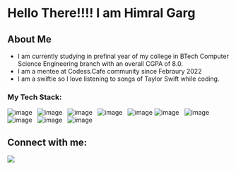 <h1> Hello There!!!!     I am Himral Garg </h1>


## About Me

- I am currently studying in prefinal year of my college in BTech Computer Science Engineering branch with an overall CGPA of 8.0. 
- I am a mentee at Codess.Cafe community since Febraury 2022
- I am a swiftie so I love listening to songs of Taylor Swift while coding.

### My Tech Stack:


![image](https://img.shields.io/badge/C%2B%2B-00599C?style=for-the-badge&logo=c%2B%2B&logoColor=white)&nbsp;&nbsp;
![image](https://img.shields.io/badge/HTML5-E34F26?style=for-the-badge&logo=html5&logoColor=white)&nbsp;&nbsp;
![image](https://img.shields.io/badge/CSS3-1572B6?style=for-the-badge&logo=css3&logoColor=white)&nbsp;&nbsp;
![image](https://img.shields.io/badge/Bootstrap-430098?style=for-the-badge&logo=bootstrap&logoColor=white)&nbsp;&nbsp;
![image](https://img.shields.io/badge/Git-F05032?style=for-the-badge&logo=git&logoColor=white)
![image](https://img.shields.io/badge/GitHub-F9AB00?style=for-the-badge&logo=GitHub&logoColor=white)&nbsp;&nbsp;
![image](https://img.shields.io/badge/C-00599C?style=for-the-badge&logo=c&logoColor=white)&nbsp;&nbsp;
![image](https://img.shields.io/badge/React-20232A?style=for-the-badge&logo=react&logoColor=61DAFB)&nbsp;&nbsp;
![image](https://img.shields.io/badge/MySQL-005C84?style=for-the-badge&logo=mysql&logoColor=white)&nbsp;&nbsp;
![image](https://img.shields.io/badge/JavaScript-F7DF1E?style=for-the-badge&logo=javascript&logoColor=black)&nbsp;&nbsp;



## Connect with me:
<p align="left">

<a href = "https://www.linkedin.com/in/himral-garg-a2b30621a/"><img src="https://img.icons8.com/fluent/48/000000/linkedin.png"/></a>


</p>


